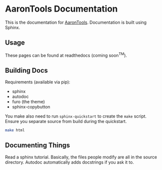 # AaronTools Documentation 

This is the documentation for <a href="https://github.com/QChASM/AaronTools.py">AaronTools</a>.
Documentation is built using Sphinx.

## Usage

These pages can be found at readthedocs (coming soon<sup>TM</sup>).

## Building Docs

Requirements (available via pip):

* sphinx
* autodoc
* furo (the theme)
* sphinx-copybutton

You make also need to run `sphinx-quickstart` to create the `make` script.
Ensure you separate source from build during the quickstart.

```sh
make html
```

## Documenting Things
Read a sphinx tutorial. Basically, the files people modify are all in the source directory. Autodoc automatically adds docstrings if you ask it to. 
